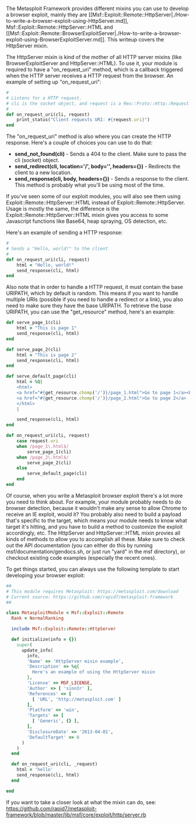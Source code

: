 The Metasploit Framework provides different mixins you can use to develop a browser exploit, mainly they are [[Msf::Exploit::Remote::HttpServer|./How-to-write-a-browser-exploit-using-HttpServer.md]], Msf::Exploit::Remote::HttpServer::HTML and [[Msf::Exploit::Remote::BrowserExploitServer|./How-to-write-a-browser-exploit-using-BrowserExploitServer.md]]. This writeup covers the HttpServer mixin.

The HttpServer mixin is kind of the mother of all HTTP server mixins (like BrowserExploitServer and HttpServer::HTML). To use it, your module is required to have a "on_request_uri" method, which is a callback triggered when the HTTP server receives a HTTP request from the browser. An example of setting up "on_request_uri":

```ruby
#
# Listens for a HTTP request.
# cli is the socket object, and request is a Rex::Proto::Http::Request object
#
def on_request_uri(cli, request)
	print_status("Client requests URI: #{request.uri}")
end
```

The "on_request_uri" method is also where you can create the HTTP response. Here's a couple of choices you can use to do that:

* **send_not_found(cli)** - Sends a 404 to the client. Make sure to pass the cli (socket) object.
* **send_redirect(cli, location='/', body='', headers={})** - Redirects the client to a new location.
* **send_response(cli, body, headers={})** - Sends a response to the client. This method is probably what you'll be using most of the time.

If you've seen some of our exploit modules, you will also see them using Exploit::Remote::HttpServer::HTML instead of Exploit::Remote::HttpServer. Usage is mostly the same, the difference is the Exploit::Remote::HttpServer::HTML mixin gives you access to some Javascript functions like Base64, heap spraying, OS detection, etc.

Here's an example of sending a HTTP response:

```ruby
#
# Sends a "Hello, world!" to the client
#
def on_request_uri(cli, request)
	html = "Hello, world!"
	send_response(cli, html)
end
```

Also note that in order to handle a HTTP request, it must contain the base URIPATH, which by default is random. This means if you want to handle multiple URIs (possible if you need to handle a redirect or a link), you also need to make sure they have the base URIPATH. To retrieve the base URIPATH, you can use the "get_resource" method, here's an example:

```ruby
def serve_page_1(cli)
	html = "This is page 1"
	send_response(cli, html)
end

def serve_page_2(cli)
	html = "This is page 2"
	send_response(cli, html)
end

def serve_default_page(cli)
	html = %Q|
	<html>
	<a href="#{get_resource.chomp('/')}/page_1.html">Go to page 1</a><br>
	<a href="#{get_resource.chomp('/')}/page_2.html">Go to page 2</a>
	</html>
	|

	send_response(cli, html)
end

def on_request_uri(cli, request)
	case request.uri
	when /page_1\.html$/
		serve_page_1(cli)
	when /page_2\.html$/
		serve_page_2(cli)
	else
		serve_default_page(cli)
	end
end
```

Of course, when you write a Metasploit browser exploit there's a lot more you need to think about. For example, your module probably needs to do browser detection, because it wouldn't make any sense to allow Chrome to receive an IE exploit, would it? You probably also need to build a payload that's specific to the target, which means your module needs to know what target it's hitting, and you have to build a method to customize the exploit accordingly, etc. The HttpServer and HttpServer::HTML mixin provies all kinds of methods to allow you to accomplish all these. Make sure to check out the API documentation (you can either do this by running msf/documentation/gendocs.sh, or just run "yard" in the msf directory), or checkout existing code examples (especially the recent ones).

To get things started, you can always use the following template to start developing your browser exploit:

```ruby
##
# This module requires Metasploit: https://metasploit.com/download
# Current source: https://github.com/rapid7/metasploit-framework
##

class MetasploitModule < Msf::Exploit::Remote
  Rank = NormalRanking

  include Msf::Exploit::Remote::HttpServer

  def initialize(info = {})
    super(
      update_info(
        info,
        'Name' => 'HttpServer mixin example',
        'Description' => %q{
          Here's an example of using the HttpServer mixin
        },
        'License' => MSF_LICENSE,
        'Author' => [ 'sinn3r' ],
        'References' => [
          [ 'URL', 'http://metasploit.com' ]
        ],
        'Platform' => 'win',
        'Targets' => [
          [ 'Generic', {} ],
        ],
        'DisclosureDate' => '2013-04-01',
        'DefaultTarget' => 0
      )
    )
  end

  def on_request_uri(cli, _request)
    html = 'hello'
    send_response(cli, html)
  end

end
```

If you want to take a closer look at what the mixin can do, see:
<https://github.com/rapid7/metasploit-framework/blob/master/lib/msf/core/exploit/http/server.rb>
